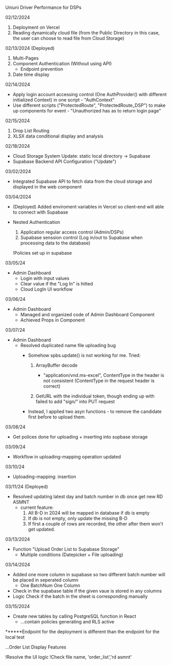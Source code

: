 Uniuni Driver Performance for DSPs

02/12/2024
1. Deployment on Vercel
2. Reading dynamically cloud file (from the Public Directory in this case, the user can choose to read file from Cloud Storage)

02/13/2024 (Deployed)
1. Multi-Pages
2. Component Authentication (Without using API)
   - Endpoint prevention
3. Date time display

02/14/2024
- Apply login account accessing control (One AuthProvider() with different initialized Context) in one script -  "AuthContext"
- Use different scripts ("ProtectedRoute", "ProtectedRoute_DSP") to make up components for event - "Unauthorized has as to return login page"

02/15/2024
1. Drop List Routing
2. XLSX data conditional display and analysis

02/18/2024
- Cloud Storage System Update: static local directory -> Supabase 
- Supabase Backend API Configuration ("Update")

03/02/2024
- Integrated Supabase API to fetch data from the cloud storage and displayed in the web component

03/04/2024 
- (Deployed) Added enviroment variables in Vercel so client-end will able to connect with Supabase

- Nested Authentication	
	1. Application regular access control (Admin/DSPs)
	2. Supabase senssion control (Log in/out to Supabase when processing data to the database)

	!Policies set up in supabase


03/05/24

- Admin Dashboard
	- Login with input values
	- Clear value if the "Log In" is hitted
	- Cloud LogIn UI workflow


03/06/24

- Admin Dashboard 
	- Managed and organized code of Admin Dashboard Component
	- Achieved Props in Component


03/07/24
- Admin Dashboard
	- Resolved duplicated name file uploading bug 
		- Somehow spbs.update() is not working for me. Tried:
			1. ArrayBuffer decode
				- "application/vnd.ms-excel", ContentType in the header is not consistent (ContentType in the     request header is correct)

			2. GetURL with the individual token, though ending up with failed to add "sign/" into PUT request

		- Instead, I applied two asyn functions - to remove the candidate first before to
		  upload them.


03/08/24
- Get polices done for uploading + inserting into supbase storage

03/09/24
- Workflow in uploading-mapping operation updated


03/10/24
- Uploading-mapping: insertion

03/11/24 (Deployed)
- Resolved updating latest day and batch number in db once get new RD ASMNT 
	- current feature: 
		1. All B-D in 2024 will be mapped in database if db is empty
		2. If db is not empty, only update the missing B-D
		3. If first a couple of rows are recorded, the other after them won't get updated.


03/13/2024
- Function "Upload Order List to Supabase Storage"
	- Multiple conditions (Datepicker + File uploading)


03/14/2024
- Added one more column in supabase so two different batch number will be placed in seperated column
	- One BatchNum One Column
- Check in the supabase table if the given vaue is stored in any columns
- Logic Check if the batch in the sheet is corresponding manually 

03/15/2024
- Create new tables by calling PostgreSQL function in React
	- ...contain policies generating and RLS active


******Endpoint for the deployment is different than the endpoint for the local test


...Order List Display Features
	
!Resolve the UI logic
!Check file name, 'order_list','rd asmnt'

